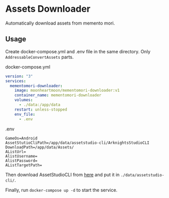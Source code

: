 # Assets Downloader

Automatically download assets from memento mori.

## Usage

Create docker-compose.yml and .env file in the same directory. Only `AddressableConvertAssets` parts.

docker-compose.yml
```yaml
version: "3"
services:
  mementomori-downloader:
    image: moonheartmoon/mementomori-downloader:v1
    container_name: mementomori-downloader
    volumes:
      - ./data:/app/data
    restart: unless-stopped
    env_file:
      - .env
```

.env

```env
GameOs=Android
AssetStutioCliPath=/app/data/assetstudio-cli/ArknightsStudioCLI
DownloadPath=/app/data/Assets/
AListUrl=
AlistUsername=
AlistPassword=
AListTargetPath=
```

Then download AssetStudioCLI from [here](https://github.com/aelurum/AssetStudio/releases) and put it in `./data/assetstudio-cli/`.

Finally, run `docker-compose up -d` to start the service.